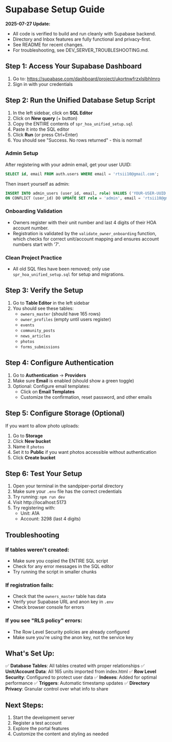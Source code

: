 # Supabase Setup Guide

**2025-07-27 Update:**

- All code is verified to build and run cleanly with Supabase backend.
- Directory and Inbox features are fully functional and privacy-first.
- See README for recent changes.
- For troubleshooting, see DEV_SERVER_TROUBLESHOOTING.md.

## Step 1: Access Your Supabase Dashboard

1. Go to: https://supabase.com/dashboard/project/ukortnwfrzxlslbhlmro
2. Sign in with your credentials

## Step 2: Run the Unified Database Setup Script

1. In the left sidebar, click on **SQL Editor**
2. Click on **New query** (+ button)
3. Copy the ENTIRE contents of `spr_hoa_unified_setup.sql`
4. Paste it into the SQL editor
5. Click **Run** (or press Ctrl+Enter)
6. You should see "Success. No rows returned" - this is normal!

### Admin Setup

After registering with your admin email, get your user UUID:

```sql
SELECT id, email FROM auth.users WHERE email = 'rtsii10@gmail.com';
```

Then insert yourself as admin:

```sql
INSERT INTO admin_users (user_id, email, role) VALUES ('YOUR-USER-UUID', 'rtsii10@gmail.com', 'admin')
ON CONFLICT (user_id) DO UPDATE SET role = 'admin', email = 'rtsii10@gmail.com';
```

### Onboarding Validation

- Owners register with their unit number and last 4 digits of their HOA account number.
- Registration is validated by the `validate_owner_onboarding` function, which checks for correct unit/account mapping and ensures account numbers start with '7'.

### Clean Project Practice

- All old SQL files have been removed; only use `spr_hoa_unified_setup.sql` for setup and migrations.

## Step 3: Verify the Setup

1. Go to **Table Editor** in the left sidebar
2. You should see these tables:
   - `owners_master` (should have 165 rows)
   - `owner_profiles` (empty until users register)
   - `events`
   - `community_posts`
   - `news_articles`
   - `photos`
   - `forms_submissions`

## Step 4: Configure Authentication

1. Go to **Authentication** → **Providers**
2. Make sure **Email** is enabled (should show a green toggle)
3. Optional: Configure email templates:
   - Click on **Email Templates**
   - Customize the confirmation, reset password, and other emails

## Step 5: Configure Storage (Optional)

If you want to allow photo uploads:

1. Go to **Storage**
2. Click **New bucket**
3. Name it `photos`
4. Set it to **Public** if you want photos accessible without authentication
5. Click **Create bucket**

## Step 6: Test Your Setup

1. Open your terminal in the sandpiper-portal directory
2. Make sure your `.env` file has the correct credentials
3. Try running: `npm run dev`
4. Visit http://localhost:5173
5. Try registering with:
   - Unit: A1A
   - Account: 3298 (last 4 digits)

## Troubleshooting

### If tables weren't created:

- Make sure you copied the ENTIRE SQL script
- Check for any error messages in the SQL editor
- Try running the script in smaller chunks

### If registration fails:

- Check that the `owners_master` table has data
- Verify your Supabase URL and anon key in `.env`
- Check browser console for errors

### If you see "RLS policy" errors:

- The Row Level Security policies are already configured
- Make sure you're using the anon key, not the service key

## What's Set Up:

✅ **Database Tables**: All tables created with proper relationships
✅ **Unit/Account Data**: All 165 units imported from index.html
✅ **Row Level Security**: Configured to protect user data
✅ **Indexes**: Added for optimal performance
✅ **Triggers**: Automatic timestamp updates
✅ **Directory Privacy**: Granular control over what info to share

## Next Steps:

1. Start the development server
2. Register a test account
3. Explore the portal features
4. Customize the content and styling as needed
